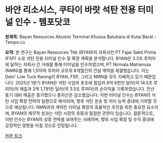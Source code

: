# 바얀 리소시스, 쿠타이 바랏 석탄 전용 터미널 인수 - 템포닷코

**원제목:** Bayan Resources Akuisisi Terminal Khusus Batubara di Kutai Barat - Tempo.co

**요약:** 본 연구는 Bayan Resources Tbk (BYAN)의 자회사인 PT Fajar Sakti Prima (FSP) 소유 석탄 전용 터미널 인수 및 확장 계획을 분석합니다.  BYAN은 3.3조 루피아에 달하는 자회사 간 거래를 통해 터미널을 인수하였으며,  PT Nirmala Matranusa (NMN)를 통해 1,510억 루피아 규모의 8개월간의 건설 계약을 체결했습니다. 이는 Dato' Low Tuck Kwong이 BYAN, FSP, 그리고 NMN을 모두 지배하고 있기 때문입니다. 2025년 1분기 BYAN은 석탄 사업의 호조에 힘입어 8억 9천만 달러(약 14.5조 루피아)의 매출과 2억 1,791만 달러(약 3.5조 루피아)의 순이익을 기록하였습니다.  전년 동기 대비 매출은 증가했으나 총자산은 감소했습니다.  이번 터미널 인수는 BYAN의 석탄 사업 확장 전략의 일환으로 해석되며,  향후 석탄 운송 및 처리 능력 증대에 기여할 것으로 예상됩니다.  NMN과의 계약은 터미널 확장의 효율적인 추진을 위한 중요한 요소이며,  BYAN의 재무적 성과는 석탄 시장의 호황과 밀접한 관련이 있습니다.  결론적으로, 이번 인수는 BYAN의 성장 전략을 보여주는 사례이며,  향후 사업 확장 및 수익 증대에 긍정적인 영향을 미칠 것으로 전망됩니다.

[원문 링크](https://www.tempo.co/ekonomi/bayan-resources-akuisisi-terminal-khusus-batubara-di-kutai-barat-2048902)
